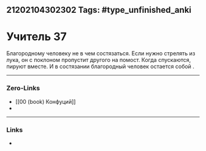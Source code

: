 21202104302302
Tags: #type_unfinished_anki
---
# Учитель 37

 Благородному человеку не в чем состязаться. Если нужно стрелять из лука, он с поклоном пропустит другого на помост. Когда спускаются, пируют вместе.  И в состязании благородный человек остается собой .

---
### Zero-Links
- [[00 (book) Конфуций]]
-
---
### Links
-